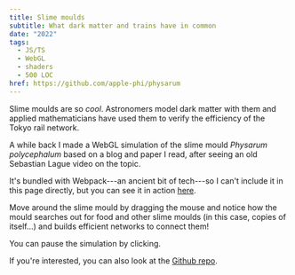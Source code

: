 ```yaml
---
title: Slime moulds
subtitle: What dark matter and trains have in common
date: "2022"
tags:
  - JS/TS
  - WebGL
  - shaders
  - 500 LOC
href: https://github.com/apple-phi/physarum
---
```


Slime moulds are so *cool*.
Astronomers model dark matter with them and applied mathematicians
have used them to verify the efficiency of the Tokyo rail network.

A while back I made a WebGL simulation of the slime mould *Physarum polycephalum* based on a blog and paper I read,
after seeing an old Sebastian Lague video on the topic.

It's bundled with Webpack---an ancient bit of tech---so I can't include it in this page directly,
but you can see it in action [here](https://apple-phi.github.io/physarum/).

Move around the slime mould by dragging the mouse and notice how the mould searches out for food and other slime moulds (in this case, copies of itself...) and builds efficient networks to connect them!

You can pause the simulation by clicking.

If you're interested, you can also look at the [Github repo](https://github.com/apple-phi/physarum).
